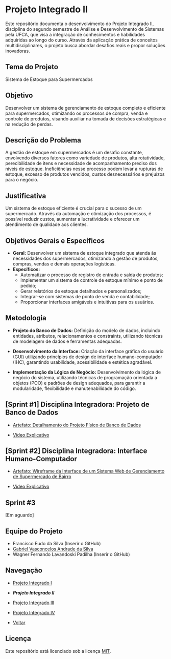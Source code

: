# Projeto Integrado II
Este repositório documenta o desenvolvimento do Projeto Integrado  II, disciplina do segundo semestre de Análise e Desenvolvimento de Sistemas pela UFCA, que visa a integração de conhecimentos e habilidades adquiridas ao longo do curso. Através da aplicação prática de conceitos multidisciplinares, o projeto busca abordar desafios reais e propor soluções inovadoras.

## Tema do Projeto
Sistema de Estoque para Supermercados

## Objetivo
Desenvolver um sistema de gerenciamento de estoque completo e eficiente para supermercados, otimizando os processos de compra, venda e controle de produtos, visando auxiliar na tomada de decisões estratégicas e na redução de perdas.

## Descrição do Problema
A gestão de estoque em supermercados é um desafio constante, envolvendo diversos fatores como variedade de produtos, alta rotatividade, perecibilidade de itens e necessidade de acompanhamento preciso dos níveis de estoque. Ineficiências nesse processo podem levar a rupturas de estoque, excesso de produtos vencidos, custos desnecessários e prejuízos para o negócio.

## Justificativa
Um sistema de estoque eficiente é crucial para o sucesso de um supermercado. Através da automação e otimização dos processos, é possível reduzir custos, aumentar a lucratividade e oferecer um atendimento de qualidade aos clientes.

## Objetivos Gerais e Específicos

* **Geral:** 
  Desenvolver um sistema de estoque integrado que atenda às necessidades dos supermercados, otimizando a gestão de produtos, compras, vendas e demais operações logísticas.
* **Específicos:**
  * Automatizar o processo de registro de entrada e saída de produtos;
  * Implementar um sistema de controle de estoque mínimo e ponto de pedido;
  * Gerar relatórios de estoque detalhados e personalizados;
  * Integrar-se com sistemas de ponto de venda e contabilidade;
  * Proporcionar interfaces amigáveis e intuitivas para os usuários.

## Metodologia

* **Projeto do Banco de Dados:**
  Definição do modelo de dados, incluindo entidades, atributos, relacionamentos e constraints, utilizando técnicas de modelagem de dados e ferramentas adequadas.

* **Desenvolvimento da Interface:**
  Criação da interface gráfica do usuário (GUI) utilizando princípios de design de interface humano-computador (IHC), garantindo usabilidade, acessibilidade e estética agradável.

* **Implementação da Lógica de Negócio:**
  Desenvolvimento da lógica de negócio do sistema, utilizando técnicas de programação orientada a objetos (POO) e padrões de design adequados, para garantir a modularidade, flexibilidade e manutenabilidade do código.

## [Sprint #1] Disciplina Integradora: **Projeto de Banco de Dados**

* [Artefato: Detalhamento do Projeto Físico de Banco de Dados](https://docs.google.com/document/d/e/2PACX-1vS05wrypUYEt3znhjaYVfXLj_W4R6_qSQdFY5DLwfaDTPKRloNaE-taGf7DuEIdaw/pub)

* [Vídeo Explicativo](https://youtu.be/E2_TDB2mapQ)

## [Sprint #2] Disciplina Integradora: **Interface Humano-Computador**

* [Artefato: Wireframe da Interface de um Sistema Web de Gerenciamento de Supermercado de Bairro](https://docs.google.com/document/d/1GGiHQgeTS4yRfzoqRKXoR2chYgH5aEw4cjaM7X-hPTk/edit?usp=sharing)

* [Vídeo Explicativo](https://drive.google.com/file/d/111jLgiQ9yDn2_GMYCbXvj2O0grOQ7Jsx/view?usp=sharing)

## Sprint #3

[Em aguardo]

## Equipe do Projeto

- Francisco Eudo da Silva (Inserir o GitHub)
- [Gabriel Vasconcelos Andrade da Silva](https://github.com/devitruvius)
- Wagner Fernando Lavandoski Padilha (Inserir o GitHub)

## Navegação
* [Projeto Integrado I](https://github.com/seu-user/PI-I)

* ***Projeto Integrado II***

* [Projeto Integrado III](https://github.com/seu-user/PI-III)

* [Projeto Integrado IV](https://github.com/seu-user/PI-IV)

* [Voltar](https://github.com/devitruvius/ADS-integrated-project)

## Licença

Este repositório está licenciado sob a licença [MIT](https://choosealicense.com/licenses/mit/).
